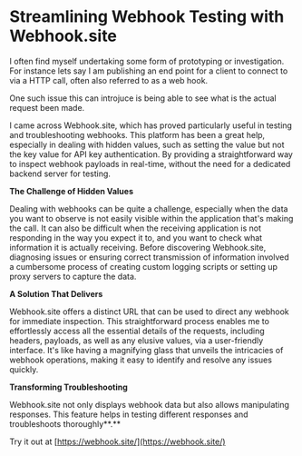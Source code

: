 

# Streamlining Webhook Testing with Webhook.site

I often find myself undertaking some form of prototyping or investigation. For instance lets say I am publishing an end point for a client to connect to via a HTTP call, often also referred to as a web hook.

One such issue this can introjuce is being able to see what is the actual request been made.

I came across Webhook.site, which has proved particularly useful in testing and troubleshooting webhooks. This platform has been a great help, especially in dealing with hidden values, such as setting the value but not the key value for API key authentication. By providing a straightforward way to inspect webhook payloads in real-time, without the need for a dedicated backend server for testing.

**The Challenge of Hidden Values**

Dealing with webhooks can be quite a challenge, especially when the data you want to observe is not easily visible within the application that's making the call. It can also be difficult when the receiving application is not responding in the way you expect it to, and you want to check what information it is actually receiving. Before discovering Webhook.site, diagnosing issues or ensuring correct transmission of information involved a cumbersome process of creating custom logging scripts or setting up proxy servers to capture the data.

**A Solution That Delivers**

Webhook.site offers a distinct URL that can be used to direct any webhook for immediate inspection. This straightforward process enables me to effortlessly access all the essential details of the requests, including headers, payloads, as well as any elusive values, via a user-friendly interface. It's like having a magnifying glass that unveils the intricacies of webhook operations, making it easy to identify and resolve any issues quickly.

**Transforming Troubleshooting**

Webhook.site not only displays webhook data but also allows manipulating responses. This feature helps in testing different responses and troubleshoots thoroughly**.**

Try it out at [https://webhook.site/](https://webhook.site/)